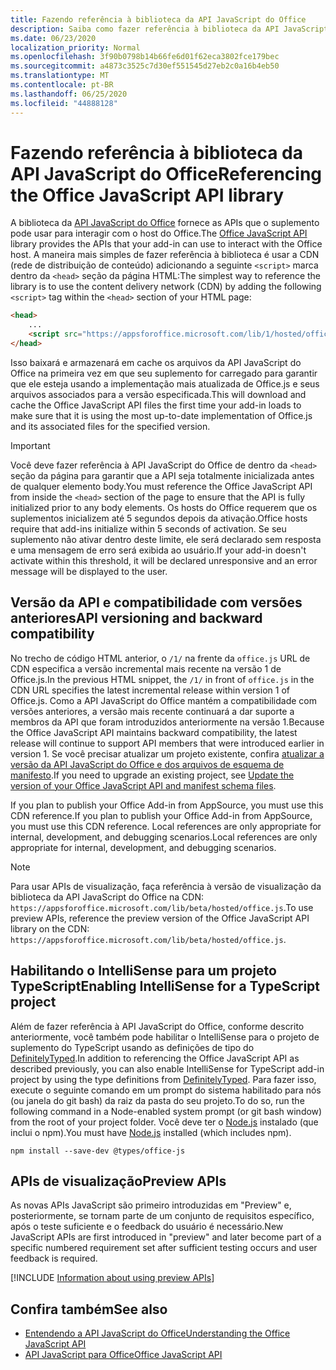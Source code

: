```yaml
---
title: Fazendo referência à biblioteca da API JavaScript do Office
description: Saiba como fazer referência à biblioteca da API JavaScript do Office e definições de tipo no suplemento.
ms.date: 06/23/2020
localization_priority: Normal
ms.openlocfilehash: 3f90b0798b14b66fe6d01f62eca3802fce179bec
ms.sourcegitcommit: a4873c3525c7d30ef551545d27eb2c0a16b4eb50
ms.translationtype: MT
ms.contentlocale: pt-BR
ms.lasthandoff: 06/25/2020
ms.locfileid: "44888128"
---
```

# <a name="referencing-the-office-javascript-api-library"></a><span data-ttu-id="96b02-103">Fazendo referência à biblioteca da API JavaScript do Office</span><span class="sxs-lookup"><span data-stu-id="96b02-103">Referencing the Office JavaScript API library</span></span>

<span data-ttu-id="96b02-104">A biblioteca da [API JavaScript do Office](../reference/javascript-api-for-office.md) fornece as APIs que o suplemento pode usar para interagir com o host do Office.</span><span class="sxs-lookup"><span data-stu-id="96b02-104">The [Office JavaScript API](../reference/javascript-api-for-office.md) library provides the APIs that your add-in can use to interact with the Office host.</span></span> <span data-ttu-id="96b02-105">A maneira mais simples de fazer referência à biblioteca é usar a CDN (rede de distribuição de conteúdo) adicionando a seguinte `<script>` marca dentro da `<head>` seção da página HTML:</span><span class="sxs-lookup"><span data-stu-id="96b02-105">The simplest way to reference the library is to use the content delivery network (CDN) by adding the following `<script>` tag within the `<head>` section of your HTML page:</span></span>  

```html
<head>
    ...
    <script src="https://appsforoffice.microsoft.com/lib/1/hosted/office.js" type="text/javascript"></script>
</head>
```

<span data-ttu-id="96b02-106">Isso baixará e armazenará em cache os arquivos da API JavaScript do Office na primeira vez em que seu suplemento for carregado para garantir que ele esteja usando a implementação mais atualizada de Office.js e seus arquivos associados para a versão especificada.</span><span class="sxs-lookup"><span data-stu-id="96b02-106">This will download and cache the Office JavaScript API files the first time your add-in loads to make sure that it is using the most up-to-date implementation of Office.js and its associated files for the specified version.</span></span>

> [!IMPORTANT]
> <span data-ttu-id="96b02-107">Você deve fazer referência à API JavaScript do Office de dentro da `<head>` seção da página para garantir que a API seja totalmente inicializada antes de qualquer elemento body.</span><span class="sxs-lookup"><span data-stu-id="96b02-107">You must reference the Office JavaScript API from inside the `<head>` section of the page to ensure that the API is fully initialized prior to any body elements.</span></span> <span data-ttu-id="96b02-108">Os hosts do Office requerem que os suplementos inicializem até 5 segundos depois da ativação.</span><span class="sxs-lookup"><span data-stu-id="96b02-108">Office hosts require that add-ins initialize within 5 seconds of activation.</span></span> <span data-ttu-id="96b02-109">Se seu suplemento não ativar dentro deste limite, ele será declarado sem resposta e uma mensagem de erro será exibida ao usuário.</span><span class="sxs-lookup"><span data-stu-id="96b02-109">If your add-in doesn't activate within this threshold, it will be declared unresponsive and an error message will be displayed to the user.</span></span>

## <a name="api-versioning-and-backward-compatibility"></a><span data-ttu-id="96b02-110">Versão da API e compatibilidade com versões anteriores</span><span class="sxs-lookup"><span data-stu-id="96b02-110">API versioning and backward compatibility</span></span>

<span data-ttu-id="96b02-111">No trecho de código HTML anterior, o `/1/` na frente da `office.js` URL de CDN especifica a versão incremental mais recente na versão 1 de Office.js.</span><span class="sxs-lookup"><span data-stu-id="96b02-111">In the previous HTML snippet, the `/1/` in front of `office.js` in the CDN URL specifies the latest incremental release within version 1 of Office.js.</span></span> <span data-ttu-id="96b02-112">Como a API JavaScript do Office mantém a compatibilidade com versões anteriores, a versão mais recente continuará a dar suporte a membros da API que foram introduzidos anteriormente na versão 1.</span><span class="sxs-lookup"><span data-stu-id="96b02-112">Because the Office JavaScript API maintains backward compatibility, the latest release will continue to support API members that were introduced earlier in version 1.</span></span> <span data-ttu-id="96b02-113">Se você precisar atualizar um projeto existente, confira [atualizar a versão da API JavaScript do Office e dos arquivos de esquema de manifesto](update-your-javascript-api-for-office-and-manifest-schema-version.md).</span><span class="sxs-lookup"><span data-stu-id="96b02-113">If you need to upgrade an existing project, see [Update the version of your Office JavaScript API and manifest schema files](update-your-javascript-api-for-office-and-manifest-schema-version.md).</span></span> 

<span data-ttu-id="96b02-114">If you plan to publish your Office Add-in from AppSource, you must use this CDN reference.</span><span class="sxs-lookup"><span data-stu-id="96b02-114">If you plan to publish your Office Add-in from AppSource, you must use this CDN reference.</span></span> <span data-ttu-id="96b02-115">Local references are only appropriate for internal, development, and debugging scenarios.</span><span class="sxs-lookup"><span data-stu-id="96b02-115">Local references are only appropriate for internal, development, and debugging scenarios.</span></span>

> [!NOTE]
> <span data-ttu-id="96b02-116">Para usar APIs de visualização, faça referência à versão de visualização da biblioteca da API JavaScript do Office na CDN: `https://appsforoffice.microsoft.com/lib/beta/hosted/office.js`.</span><span class="sxs-lookup"><span data-stu-id="96b02-116">To use preview APIs, reference the preview version of the Office JavaScript API library on the CDN: `https://appsforoffice.microsoft.com/lib/beta/hosted/office.js`.</span></span>

## <a name="enabling-intellisense-for-a-typescript-project"></a><span data-ttu-id="96b02-117">Habilitando o IntelliSense para um projeto TypeScript</span><span class="sxs-lookup"><span data-stu-id="96b02-117">Enabling IntelliSense for a TypeScript project</span></span>

<span data-ttu-id="96b02-118">Além de fazer referência à API JavaScript do Office, conforme descrito anteriormente, você também pode habilitar o IntelliSense para o projeto de suplemento do TypeScript usando as definições de tipo do [DefinitelyTyped](https://github.com/DefinitelyTyped/DefinitelyTyped/tree/master/types/office-js).</span><span class="sxs-lookup"><span data-stu-id="96b02-118">In addition to referencing the Office JavaScript API as described previously, you can also enable IntelliSense for TypeScript add-in project by using the type definitions from [DefinitelyTyped](https://github.com/DefinitelyTyped/DefinitelyTyped/tree/master/types/office-js).</span></span> <span data-ttu-id="96b02-119">Para fazer isso, execute o seguinte comando em um prompt do sistema habilitado para nós (ou janela do git bash) da raiz da pasta do seu projeto.</span><span class="sxs-lookup"><span data-stu-id="96b02-119">To do so, run the following command in a Node-enabled system prompt (or git bash window) from the root of your project folder.</span></span> <span data-ttu-id="96b02-120">Você deve ter o [Node.js](https://nodejs.org) instalado (que inclui o npm).</span><span class="sxs-lookup"><span data-stu-id="96b02-120">You must have [Node.js](https://nodejs.org) installed (which includes npm).</span></span>

```command&nbsp;line
npm install --save-dev @types/office-js
```

## <a name="preview-apis"></a><span data-ttu-id="96b02-121">APIs de visualização</span><span class="sxs-lookup"><span data-stu-id="96b02-121">Preview APIs</span></span>

<span data-ttu-id="96b02-122">As novas APIs JavaScript são primeiro introduzidas em "Preview" e, posteriormente, se tornam parte de um conjunto de requisitos específico, após o teste suficiente e o feedback do usuário é necessário.</span><span class="sxs-lookup"><span data-stu-id="96b02-122">New JavaScript APIs are first introduced in "preview" and later become part of a specific numbered requirement set after sufficient testing occurs and user feedback is required.</span></span>

[!INCLUDE [Information about using preview APIs](../includes/using-preview-apis-host.md)]

## <a name="see-also"></a><span data-ttu-id="96b02-123">Confira também</span><span class="sxs-lookup"><span data-stu-id="96b02-123">See also</span></span>

- [<span data-ttu-id="96b02-124">Entendendo a API JavaScript do Office</span><span class="sxs-lookup"><span data-stu-id="96b02-124">Understanding the Office JavaScript API</span></span>](understanding-the-javascript-api-for-office.md)
- [<span data-ttu-id="96b02-125">API JavaScript para Office</span><span class="sxs-lookup"><span data-stu-id="96b02-125">Office JavaScript API</span></span>](../reference/javascript-api-for-office.md)
